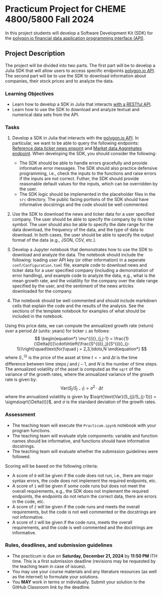 # Practicum Project for CHEME 4800/5800 Fall 2024
In this project students will develop a Software Development Kit (SDK) for the [polygon.io financial data application programming interface (API)](https://polygon.io).

## Project Description
The project will be divided into two parts. The first part will be to develop a Julia SDK that will allow users to access specific endpoints [polygon.io API](https://polygon.io). The second part will be to use the SDK to download information about companies, their stock prices and to analyze the data.

### Learning Objectives
- Learn how to develop a SDK in Julia that interacts [with a RESTful API]().
- Learn how to use the SDK to download and analyze textual and numerical data sets from the API.

### Tasks
1. Develop a SDK in Julia that interacts with the [polygon.io API](https://polygon.io). In particular, we want to be able to query the following endpoints: [Reference data ticker news enpoint](https://polygon.io/docs/stocks/get_v2_reference_news) and [Market data Aggrehates endpoint](https://polygon.io/docs/stocks/get_v2_aggs_ticker__stocksticker__range__multiplier___timespan___from___to). When developing the SDK, you should consider the following:
    - The SDK should be able to handle errors gracefully and provide informative error messages. The SDK should also practice defensive programming, i.e., check the inputs to the functions and raise errors if the inputs are not correct. Futher, the SDK should provide reasonable default values for the inputs, which can be overridden by the user.
    - The SDK logic should be implemented in the placeholder files in the `src` directory. The public facing portions of the SDK should have informative docstrings and the code should be well commented.

2. Use the SDK to download the news and ticker data for a user specified company. The user should be able to specify the company by its ticker symbol. The user should also be able to specify the date range for the data download, the frequency of the data, and the type of data to download. In both cases, the user should be able to specify the output format of the data (e.g., JSON, CSV, etc.).

4. Develop a Jupyter notebook that demonstrates how to use the SDK to download and analyze the data. The notebook should include the following: loading user API key (or other information) in a seperate `conf/Configuration.toml` file, example code to download news and ticker data for a user specified company (including a demonstration of error handling), and example code to analyze the data, e.g., what is the mean growth rate, and the volatility for the company over the date range specified by the user, and the sentiment of the news articles downloaded for the company.

5. The notebook should be well commented and should include markdown cells that explain the code and the results of the analysis. See the sections of the template notebook for examples of what should be included in the notebook.

Using this price data, we can compute the annualized growth rate (return) over a period $\Delta{t}$ (units: years) for ticker `i` as follows:
$$
\begin{equation*}
\mu^{(i)}_{j,j-1} = \frac{1}{\Delta{t}}\cdot\ln\left(\frac{S^{(i)}_j}{S^{(i)}_{j-1}}\right)\quad\text{for}\quad j = 2,3,\ldots,N
\end{equation*}
$$
where $S^{(i)}_{\star}$ is the price of the asset at time $t = \star$ and $\Delta{t}$ is the time difference between time steps $j$ and $j-1$, and $N$ is the number of time steps. The annualized volatility of the asset is computed as the `sqrt` of the variance of the growth rates, where the annualized variance of the growth rate is given by:
$$
\begin{equation*}
\text{Var}(S_{j}/S_{j-1}) = \sigma^{2}\cdot\Delta{t}
\end{equation*}
$$
where the annualized volatility is given by $\sqrt{\text{Var}(S_{j}/S_{j-1})} = \sigma\sqrt{\Delta{t}}$, and $\sigma$ is the standard deviation of the growth rates.

### Assessment
* The teaching team will execute the `Practicum.ipynb` notebook with your program functions. 
* The teaching team will evaluate style components: variable and function names should be informative, and functions should have informative docstrings. 
* The teaching team will evaluate whether the submission guidelines were followed.

Scoring will be based on the following criteria:
- A score of `0` will be given if the code does not run, i.e., there are major syntax errors, the code does not implement the required endpoints, etc.
- A score of `1` will be given if _some_ code runs but does not meet the overall requirements, e.g., the SDK does not implement the required endpoints, the endpoints do not return the correct data, there are errors in the code, etc.
- A score of `2` will be given if the code runs and meets the overall requirements, but the code is not well commented or the docstrings are not informative.
- A score of `3` will be given if the code runs, meets the overall requirements, and the code is well commented and the docstrings are informative.

### Rules, deadlines, and submission guidelines
* The practicum is due on __Saturday, December 21, 2024__ by __11:50 PM__ ITH time. This is a first submission deadline (revisions may be requested by the teaching team in case of issues).
* You may use your course materials and any literature resources (as well as the internet) to formulate your solutions.
* You __MAY__ work in terms or individually. Submit your solution to the GitHub Classroom link by the deadline.